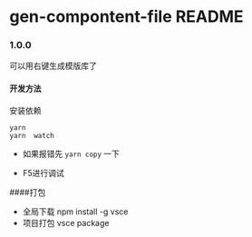# gen-compontent-file README

### 1.0.0 
可以用右键生成模版库了

#### 开发方法

安装依赖
``` 
yarn
yarn  watch
```
- 如果报错先 ```yarn copy``` 一下

* F5进行调试

####打包
* 全局下载 npm install -g vsce
* 项目打包 vsce package




